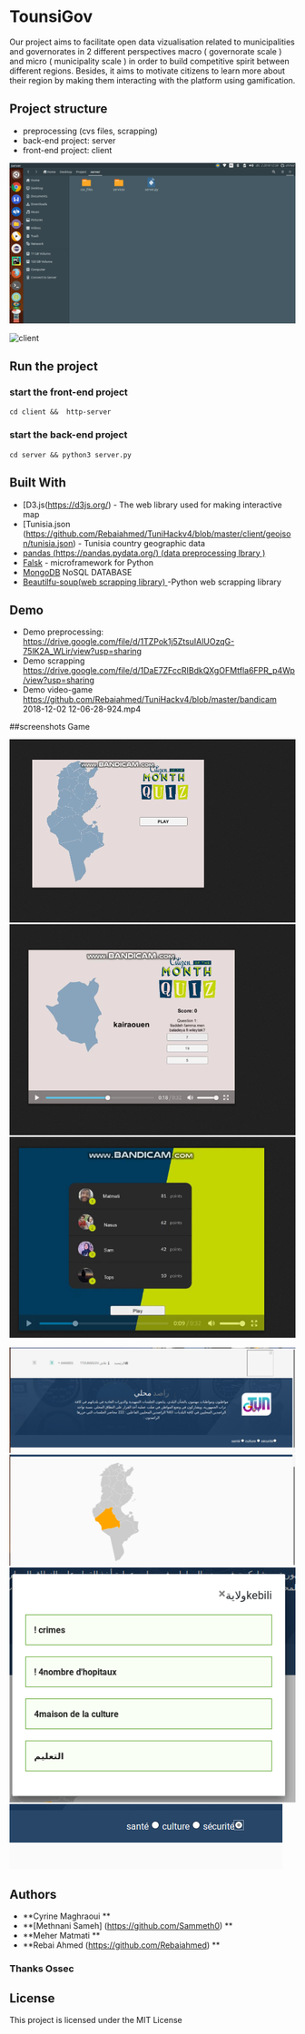 # TounsiGov

Our project aims to facilitate open data vizualisation related to municipalities and governorates in 2 different perspectives macro ( governorate scale ) and micro ( municipality scale ) in order to build competitive spirit between different regions. Besides, it aims to motivate citizens to learn more about their region by making them interacting with the platform using gamification.


## Project structure 
 - preprocessing (cvs files, scrapping)
 - back-end project: server
 - front-end project: client
 
 
 
 ![server](https://github.com/Rebaiahmed/TuniHackv4/blob/master/code/server.png)
  
 ![client](ttps://github.com/Rebaiahmed/TuniHackv4/blob/master/code/client.png)
 



## Run the project 

### start the front-end project
```
cd client &&  http-server
```

### start the back-end project
```
cd server && python3 server.py
```


## Built With

* [D3.js(https://d3js.org/) - The web library used for making interactive map 
* [Tunisia.json (https://github.com/Rebaiahmed/TuniHackv4/blob/master/client/geojson/tunisia.json) - Tunisia country geographic data 
* [pandas (https://pandas.pydata.org/)  (data preprocessing lbrary ) ](https://maven.apache.org/) 
* [Falsk](http://flask.pocoo.org/) - microframework for Python 
* [MongoDB](https://www.mongodb.com/) NoSQL DATABASE
* [Beautilfu-soup(web scrapping library) ](https://www.crummy.com/software/BeautifulSoup/bs4/doc/) -Python web scrapping library 







## Demo 

* Demo preprocessing: https://drive.google.com/file/d/1TZPok1j5ZtsuIAlUOzqG-75lK2A_WLir/view?usp=sharing
* Demo scrapping https://drive.google.com/file/d/1DaE7ZFccRIBdkQXgOFMtfla6FPR_p4Wp/view?usp=sharing
* Demo video-game https://github.com/Rebaiahmed/TuniHackv4/blob/master/bandicam 2018-12-02 12-06-28-924.mp4


##screenshots Game 

![screen1](https://github.com/Rebaiahmed/TuniHackv4/blob/master/code/game1.png)
![screen1](https://github.com/Rebaiahmed/TuniHackv4/blob/master/code/game2.png)
![screen1](https://github.com/Rebaiahmed/TuniHackv4/blob/master/code/game3.png)

![screen1](https://github.com/Rebaiahmed/TuniHackv4/blob/master/code/screenshot1.png)
![screen2](https://github.com/Rebaiahmed/TuniHackv4/blob/master/code/screen2.png)
![screen3](https://github.com/Rebaiahmed/TuniHackv4/blob/master/code/kebeli.png)
![screen4](https://github.com/Rebaiahmed/TuniHackv4/blob/master/code/screen4.png)









## Authors

* **Cyrine Maghraoui **
* **[Methnani Sameh] (https://github.com/Sammeth0) **
* **Meher Matmati ** 
* **Rebai Ahmed (https://github.com/Rebaiahmed) ** 



### Thanks Ossec 




## License

This project is licensed under the MIT License 
